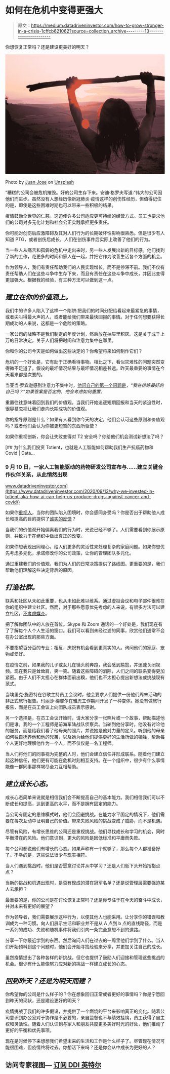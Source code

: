 # 如何在危机中变得更强大

> 原文：<https://medium.datadriveninvestor.com/how-to-grow-stronger-in-a-crisis-1cffcb621062?source=collection_archive---------13----------------------->

你想恢复正常吗？还是建设更美好的明天？

![](img/ee3df03a3d964edc5453e2786e9e4888.png)

Photo by [Juan Jose](https://unsplash.com/@jjalonso?utm_source=medium&utm_medium=referral) on [Unsplash](https://unsplash.com?utm_source=medium&utm_medium=referral)

“糟糕的公司会被危机摧毁。好的公司生存下来。安迪·格罗夫写道:“伟大的公司因他们而进步。虽然没有人想经历像新冠肺炎·疫情这样的创伤性经历，但值得记住的是，即使是这些困难时期也可以带来一些积极的结果。

疫情鼓励全世界的仁慈。这迫使许多公司适应更可持续的经营方式。员工也要求他们的公司对多元化计划和社会公正实践承担更多责任。

你可能对创伤后应激障碍及其对人们行为的长期破坏性影响很熟悉。但是很少有人知道 PTG，或者创伤后成长，人们在创伤事件后实际上改善了他们的行为。

当一些人从痛苦和孤僻的危机中走出来时，另一些人发展出新的目标感。他们找到了新的工作，花更多的时间和家人在一起，并把它作为改善生活各个方面的机会。

作为领导人，我们有责任帮助我们的人民实现增长，而不是停滞不前。我们不仅有责任帮助人们在这些斗争中生存下来，而且有责任在这些斗争中成长，并因此变得更加强大。根据我的经验，有三种方法可以做到这一点。

## ***建立在你的价值观上。***

我们中的许多人陷入了这样一个陷阱:把我们的时间分配给看起来最紧急的事情，或者尖叫得最大声的人，或者能给我们带来最快回报的事情。对于任何想要获得长期成功的人来说，这都是一个危险的策略。

一家公司的战略不是我们制定的年度计划，然后放在抽屉里积灰。这是关于成千上万的日常决定，关于人们将把时间和注意力集中在哪里。

你和你的公司今天是如何做出这些决定的？你希望将来如何制作它们？

危机的一个好处是，它有助于正确看待事物。相比之下，看似灾难性的问题突然变得微不足道了。假设的最坏情况结果与最坏情况相差甚远。昨天最重要的事情在今天看来都是次要的。

当亚当·罗宾逊感到注意力不集中时，[他问自己的第一个问题是](https://www.amazon.com/dp/B071KJ7PTB/ref=dp-kindle-redirect?_encoding=UTF8&btkr=1)，*“我在排练最好的自己吗？”如果答案是否定的，他会考虑如何重置。*

重置往往意味着回到我们的价值观。当我们开始追逐短期回报和当天的紧迫性时，很容易忽视让我们走向长期成功的价值观。

你的指导原则是什么？如果有人看到你今天的决定，他们会认可这些原则和价值观吗？或者他们会认为你被更短暂的东西所驱使？

如果你重视创新，你会让失败变得对 T2 安全吗？你给他们机会测试新想法了吗？

[](https://www.datadriveninvestor.com/2020/09/13/why-we-invested-in-totient-aka-how-ai-can-help-us-produce-drugs-against-cancer-and-covid/) [## 为什么我们投资 Totient，也就是人工智能如何帮助我们生产抗癌药物和 Covid | Data…

### 9 月 10 日，一家人工智能驱动的药物研发公司宣布与……建立关键合作伙伴关系，从此悄然出现

www.datadriveninvestor.com](https://www.datadriveninvestor.com/2020/09/13/why-we-invested-in-totient-aka-how-ai-can-help-us-produce-drugs-against-cancer-and-covid/) 

如果你[重视人](https://medium.com/swlh/why-youre-struggling-to-lead-and-how-to-improve-7dac0b810ff6)，当你的团队陷入困境时，你会感同身受吗？你是否出于帮助他人成长和提高的目的提供了[诚实的反馈](https://medium.com/@jswilder16/7-ways-to-improve-your-ability-to-deliver-criticism-3f916043258e)？

当我们的价值观开始偏离我们的行为时，光说已经不够了。人们需要看到你展示原则，并致力于在组织中做出真正的改变。

如果你想表现出同理心，给人们更多的灵活性来处理复杂的家庭问题。如果你想优先考虑多元化，承诺修改你的公司政策，让你的管理团队多元化。

通过重建我们的价值观，我们为人们的日常决策提供了路线图。更重要的是，我们帮助他们理解这些决定背后的原因。

## ***打造社群。***

联系和社区从未如此重要，也从未如此难以维系。通过虚拟会议和电子邮件很难在你的组织中建立社区。然而，对于那些愿意优先考虑的人来说，有很多方法可以建立社区，[不考虑媒介](https://medium.com/@jswilder16/how-to-promote-collaboration-in-a-virtual-world-86395d2d0bf9)。

把了解你团队中的人放在首位。Skype 和 Zoom 通话的一个好处是，我们现在有了了解每个人个人生活的窗口。我们可以看到未经过滤的同事，欣赏他们通常不会在办公室出现的那些方面。

不要指望百分百的专业；相反，庆祝有机会看到更真实的人。询问他们的家庭、宠物或爱好。

在疫情之前，如果我的儿子或女儿在镜头前奔跑，我会感到尴尬，并迅速关闭视频。现在我只是耸耸肩，笑一笑。随着这些障碍的消除，人们之间的联系变得更加紧密。由于人们不太担心在群体面前出糗，他们也不太担心提出新想法或挑战现有范式。

当埃里克·施密特在谷歌主持员工会议时，他会要求人们提供一份他们周末活动的非正式旅行报告。玛丽莎·梅耶尔在雅虎工作期间开发了一种变体。她没有做旅行报告，而是在员工会议上向团队成员表示感谢。

另一个选择是，在员工会议开始时，请大家分享一张照片或一个故事，帮助描述他们是谁。我的一个工程师是前海军陆战队侦察兵。当轮到他分享时，他没有讨论他的服务，而是给我们看了他母亲的照片，并说她是他对力量的定义。听到他的母亲如何独自抚养他和他的兄弟，以及她为给他们提供更好的生活所做的牺牲，帮助每个人更好地理解他作为一个人，而不仅仅是一名工程师。

当人们将他们的同事视为完整的人时，他们会建立信任并形成联系。随着他们建立起这种信任，他们更有可能在危机时刻相互支持。在一个组织中，很少有什么事情能像一群同事那样竭尽全力互相帮助。

## ***建立成长心态。***

成长心态简单来说就是相信我们会不断提高自己的基本能力。我们相信我们可以不断成长和提高，达到更高的水平，而不是拥有固定的能力。

当公司有固定的思维模式时，他们会回避挑战。在能力水平固定的情况下，他们需要在每次互动中证明自己的价值。带来失败风险的挑战变成了威胁，而不是机遇。

尽管有风险，有增长思维的公司还是重视挑战。他们寻找成长和学习的机会，同时平衡潜在的风险。他们意识到，更大的风险是因低标准和平庸而失败。

每个公司都说他们有增长的心态。如果声称有一个就够了，那么每个人都准备好了。不幸的是，这些说法很少与现实相符。

当人们遇到挑战时，他们是否愿意讨论并从中学习？还是人们低下头开始指指点点？

当新的挑战和机遇出现时，是否有现成的潜在冠军名单？还是说管理层需要强迫某人去承担？

最重要的是，你的公司是在讨论恢复正常吗？还是你专注于在今天的奋斗中成长，并对未来有更好的展望？

作为领导者，我们需要展示这种行为，以便其他人也能采用。让分享你的错误和教训成为一种习惯。向人们展示生活和职业并不是从 A 点到 b 点的直线路径，而是一系列的成功、失败和随机事件将我们引向一条完全意想不到的道路。

分享一下你最近学到的东西。然后询问人们在过去的一周里他们学到了什么。当人们开始预料到这个问题时，他们会开始寻找经验来分享，并更加关注自己的成长。

虽然疫情提出了各种各样的新挑战，但它也提供了鼓励人们迎接和管理这些挑战的机会。很少有什么能像努力应对新的挑战一样建立成长的心态。

## ***回到昨天？还是为明天而建？***

你希望你的公司是什么样子的？你在想象回归正常或者更好的事情吗？你是宁愿回到昨天的现状，还是建设更好的明天？

疫情挑战了我们的许多假设，并提供了一个燃烧的平台来影响真正的变化。随着公司意识到办公室对于协作是不必要的，亲自监督也不与绩效挂钩，员工获得了自主权和灵活性。随着人们认识到与家人和朋友共度更多美好时光的好处，他们推动了更好的平衡和优先事项。

现在是时候停下来想想我们希望未来的生活和工作是什么样子了。尽管现在情况可能很困难，但疫情终将过去。你想活下来吗？还是你会从中成长为更好的人？

## 访问专家视图— [订阅 DDI 英特尔](https://datadriveninvestor.com/ddi-intel)